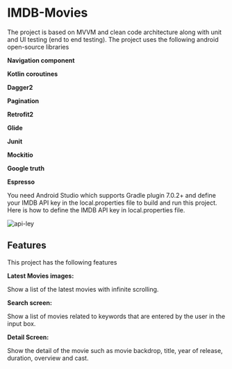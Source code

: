 # **IMDB-Movies**

The project is based on MVVM and clean code architecture along with unit and UI testing (end to end testing). The project uses the following android open-source libraries

**Navigation component**

**Kotlin coroutines**

**Dagger2**

**Pagination** 

**Retrofit2**

**Glide**

**Junit**

**Mockitio**

**Google truth** 

**Espresso**

You need Android Studio which supports Gradle plugin 7.0.2+ and define your IMDB API key in the local.properties file to build and run this project. Here is how to define the IMDB API key in local.properties file.

![api-ley](https://user-images.githubusercontent.com/44984924/140932575-d0ca4a39-8995-4edd-9b06-997537a75af2.png)


## Features
This project has the following features

**Latest Movies images:** 

Show a list of the latest movies with infinite scrolling.

**Search screen:** 

Show a list of movies related to keywords that are entered by the user in the input box.

**Detail Screen:** 

Show the detail of the movie such as movie backdrop, title, year of release, duration, overview and cast.
